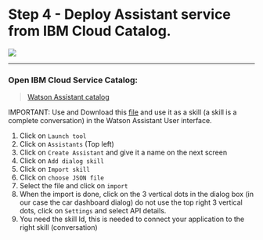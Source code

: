 # Step 4 - Deploy Assistant service from IBM Cloud Catalog.

![](../img/assistant-catalog.png)

<hr>

### Open IBM Cloud Service Catalog:

> [Watson Assistant catalog](https://cloud.ibm.com/catalog/services/watson-assistant)

IMPORTANT: Use and Download this [file](https://github.com/hansb001/mic-sts-nlu-weather-tone-analyzer/blob/master/scripts/skill-Car-Dashboard---Sample.json) and use it as a skill (a skill is a complete conversation) in the Watson Assistant User interface.
1. Click on `Launch tool`
2. Click on `Assistants` (Top left)
3. Click on `Create Assistant` and give it a name on the next screen
4. Click on `Add dialog skill`
4. Click on `Import skill`
5. Click on `choose JSON file`
6. Select the file and click on `import`
7. When the import is done, click on the 3 vertical dots in the dialog box (in our case the car dashboard dialog) do not use the top right 3 vertical dots, click on `Settings` and select API details. 
8. You need the skill Id, this is needed to connect your application to the right skill (conversation)
